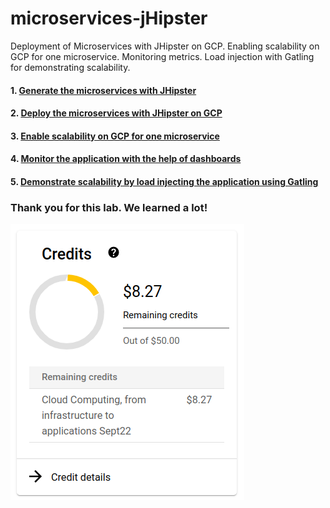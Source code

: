 # microservices-jHipster
Deployment of Microservices with JHipster on GCP. Enabling scalability on GCP for one microservice. Monitoring metrics. Load injection with Gatling for demonstrating scalability.
#### 1. [Generate the microservices with JHipster](jhipster-microservices.md)
#### 2. [Deploy the microservices with JHipster on GCP](GCP-deployment.md)
#### 3. [Enable scalability on GCP for one microservice](enable-scalability.md)
#### 4. [Monitor the application with the help of dashboards](monitoring.md)
#### 5. [Demonstrate scalability by load injecting the application using Gatling](load-injection.md)

### Thank you for this lab. We learned a lot!

![credits](./imgs/credits.png)
